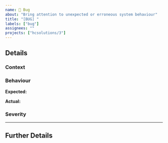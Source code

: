```yaml
---
name: 🐞 Bug
about: "Bring attention to unexpected or erroneous system behaviour"
title: "[BUG] "
labels: ["bug"]
assignees: ""
projects: ["hcsolutions/3"]
---
```


<!-- A clear and concise description of what the problem is. -->

## Details

### Context

<!-- What was the user attempting to do? -->

### Behaviour

**Expected:** <!-- What should have happened? -->

**Actual:** <!-- What actually happened? -->

### Severity

<!-- What's the impact of this bug? -->
<!-- Is a workaround available? -->

---

## Further Details

<!-- **Live Issue report:** [Link to HoneyBadger]() -->
<!-- Screenshots? -->
